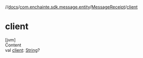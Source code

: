 //[docs](../../index.md)/[com.enchainte.sdk.message.entity](../index.md)/[MessageReceipt](index.md)/[client](client.md)



# client  
[jvm]  
Content  
val [client](client.md): [String](https://kotlinlang.org/api/latest/jvm/stdlib/kotlin/-string/index.html)?  



